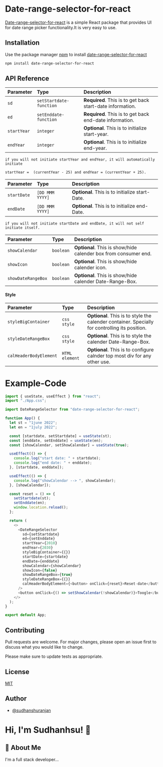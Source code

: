 # Date-range-selector-for-react

[Date-range-selector-for-react](https://github.com/SudhAnshuRanjan149/new-React-Date-Range-Selector) is a simple
React package that provides UI for date range picker functionality.It is very easy to use.

## Installation

Use the package manager [npm](https://www.npmjs.com/package/date-range-selector-for-react) to
install [date-range-selector-for-react](https://www.npmjs.com/package/date-range-selector-for-react)

```bash
npm install date-range-selector-for-react
```

## API Reference

| Parameter | Type     | Description                |
| :-------- | :------- | :------------------------- |
| `sd` | `setStartdate-function` | **Required**. This is to get back start-date information.|
| `ed` | `setEnddate-function` | **Required**. This is to get back end-date information.|
| `startYear` | `integer` | **Optional**. This is to initialize start-year.|
| `endYear` | `integer` | **Optional**. This is to initialize end-year.|

```http
if you will not initiate startYear and endYear, it will automatically initiate

startYear =  (currentYear - 25) and endYear = (currentYear + 25).
```


| Parameter | Type     | Description                |
| :-------- | :------- | :------------------------- |
| `startDate` | `[DD MMM YYYY]` | **Optional**. This is to initialize start-Date.|
| `endDate` | `[DD MMM YYYY]` | **Optional**. This is to initialize end-Date.|

```http
if you will not initiate startDate and endDate, it will not self initiate itself.
```

| Parameter | Type     | Description                |
| :-------- | :------- | :------------------------- |
| `showCalendar` | `boolean` | **Optional**. This is show/hide calender box from consumer end.|
| `showIcon` | `boolean` | **Optional**. This is show/hide calender icon.|
| `showDateRangeBox` | `boolean` | **Optional**. This is show/hide calender Date-Range-Box.|


#### Style

| Parameter | Type     | Description                |
| :-------- | :------- | :------------------------- |
| `styleBigContainer` | `css style` | **Optional**. This is to style the calender container. Specially for controlling its position.|
| `styleDateRangeBox` | `css style` | **Optional**. This is to style the calender Date-Range-Box.|
| `calHeaderBodyElement` | `HTML element` | **Optional**. This is to configure calnder top most div for any other use.|



# Example-Code

```javascript
import { useState, useEffect } from "react";
import "./App.css";

import DateRangeSelector from "date-range-selector-for-react";

function App() {
  let st = "1june 2022";
  let en = "1july 2022";

  const [startdate, setStartdate] = useState(st);
  const [enddate, setEnddate] = useState(en);
  const [showCalendar, setShowCalendar] = useState(true);

  useEffect(() => {
    console.log("start date: " + startdate);
    console.log("end date: " + enddate);
  }, [startdate, enddate]);

  useEffect(() => {
    console.log("showCalendar --> ", showCalendar);
  }, [showCalendar]);

  const reset = () => {
    setStartdate(st);
    setEnddate(en);
    window.location.reload();
  };

  return (
    <>
      <DateRangeSelector
        sd={setStartdate}
        ed={setEnddate}
        startYear={2010}
        endYear={2030}
        styleBigContainer={{}}
        startDate={startdate}
        endDate={enddate}
        showCalendar={showCalendar}
        showIcon={false}
        showDateRangeBox={true}
        styleDateRangeBox={{}}
        calHeaderBodyElement={<button> onClick={reset}>Reset-date</button>}
      />
      <button onClick={() => setShowCalendar(!showCalendar)}>Toogle</button>
    </>
  );
}

export default App;
```

## Contributing

Pull requests are welcome. For major changes, please open an issue first to discuss what you would like to change.

Please make sure to update tests as appropriate.

## License


[MIT](https://choosealicense.com/licenses/mit/)



## Author
- [@sudhanshuranjan](https://github.com/SudhAnshuRanjan149/new-React-Date-Range-Selector)

# Hi, I'm Sudhanhsu! 👋


## 🚀 About Me
I'm a full stack developer...


